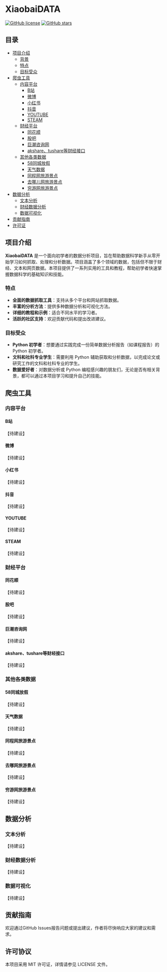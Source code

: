 # XiaobaiDATA

[![GitHub license](https://img.shields.io/badge/license-MIT-blue.svg)](https://github.com/pythonfitness/XiaobaiDATA/blob/main/LICENSE)
[![GitHub stars](https://img.shields.io/github/stars/pythonfitness/XiaobaiDATA?style=social)](https://github.com/pythonfitness/XiaobaiDATA)

## 目录
- [项目介绍](#项目介绍)
  - [背景](#背景)
  - [特点](#特点)
  - [目标受众](#目标受众)
- [爬虫工具](#爬虫工具)
  - [内容平台](#内容平台)
    - [B站](#b站)
    - [微博](#微博)
    - [小红书](#小红书)
    - [抖音](#抖音)
    - [YOUTUBE](#youtube)
    - [STEAM](#steam)
  - [财经平台](#财经平台)
    - [同花顺](#同花顺)
    - [股吧](#股吧)
    - [巨潮咨询网](#巨潮咨询网)
    - [akshare、tushare等财经接口](#akshare-tushare等财经接口)
  - [其他各类数据](#其他各类数据)
    - [58同城放假](#58同城放假)
    - [天气数据](#天气数据)
    - [同程网旅游景点](#同程网旅游景点)
    - [去哪儿网旅游景点](#去哪儿网旅游景点)
    - [穷游网旅游景点](#穷游网旅游景点)
- [数据分析](#数据分析)
  - [文本分析](#文本分析)
  - [财经数据分析](#财经数据分析)
  - [数据可视化](#数据可视化)
- [贡献指南](#贡献指南)
- [许可证](#许可证)
## 项目介绍

**XiaobaiDATA** 是一个面向初学者的数据分析项目，旨在帮助数据科学新手从零开始学习如何抓取、处理和分析数据。项目涵盖了多个领域的数据，包括但不限于财经、文本和网页数据。本项目提供了一系列实用的工具和教程，帮助初学者快速掌握数据科学的基础知识和技能。

### 特点
- **全面的数据抓取工具**：支持从多个平台和网站抓取数据。
- **丰富的分析方法**：提供多种数据分析和可视化方法。
- **详细的教程和示例**：适合不同水平的学习者。
- **活跃的社区支持**：欢迎贡献代码和提出改进建议。

### 目标受众
- **Python 初学者**：想要通过实践完成一份简单数据分析报告（如课程报告）的 Python 初学者。
- **文科和社科专业学生**：需要利用 Python 辅助获取和分析数据，以完成论文或研究工作的文科和社科专业的学生。
- **数据爱好者**：对数据分析或 Python 编程感兴趣的朋友们，无论是否有相关背景，都可以通过本项目学习和提升自己的技能。

## 爬虫工具

### 内容平台

#### B站
【待建设】
#### 微博
【待建设】
#### 小红书
【待建设】
#### 抖音
【待建设】
#### YOUTUBE
【待建设】
#### STEAM
【待建设】
### 财经平台

#### 同花顺
【待建设】
#### 股吧
【待建设】
#### 巨潮咨询网
【待建设】
#### akshare、tushare等财经接口
【待建设】
### 其他各类数据

#### 58同城放假
【待建设】
#### 天气数据
【待建设】
#### 同程网旅游景点
【待建设】
#### 去哪网旅游景点
【待建设】
#### 穷游网旅游景点
【待建设】

## 数据分析

### 文本分析
【待建设】
### 财经数据分析
【待建设】
### 数据可视化
【待建设】

## 贡献指南
欢迎通过GitHub Issues报告问题或提出建议，作者将尽快响应大家的建议和需求。

## 许可协议
本项目采用 MIT 许可证，详情请参见 LICENSE 文件。
